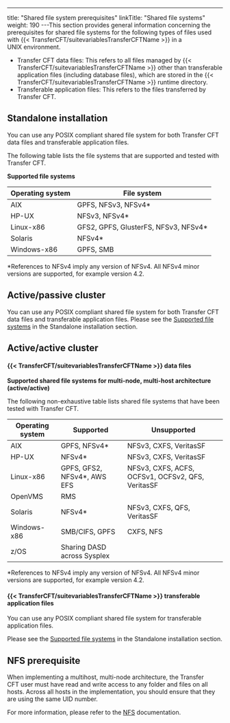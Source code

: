 ---
title: "Shared file system prerequisites"
linkTitle: "Shared file systems"
weight: 190
---This section provides general information concerning the prerequisites for shared file systems for the following types of files used with {{< TransferCFT/suitevariablesTransferCFTName  >}} in a UNIX environment.

- Transfer CFT data files: This refers to all files managed by {{< TransferCFT/suitevariablesTransferCFTName >}} other than transferable application files (including database files), which are stored in the {{< TransferCFT/suitevariablesTransferCFTName >}} runtime directory.
- Transferable application files: This refers to the files transferred by Transfer CFT.

<span id="Standalo"></span>

## Standalone installation

You can use any POSIX compliant shared file system for both Transfer CFT data files and transferable application files.

The following table lists the file systems that are supported and tested with Transfer CFT.

****<span id="Supported_fs_ux_standalone"></span>Supported file systems****


| Operating system  | File system  |
| --- | --- |
| AIX  | GPFS, NFSv3, NFSv4*  |
| HP-UX  | NFSv3, NFSv4*  |
| Linux-x86  | GFS2, GPFS, GlusterFS, NFSv3, NFSv4*  |
| Solaris  | NFSv4*  |
| Windows-x86  | GPFS, SMB  |


\*References to NFSv4 imply any version of NFSv4. All NFSv4 minor versions are supported, for example version 4.2.

## Active/passive cluster

You can use any POSIX compliant shared file system for both Transfer CFT data files and transferable application files. Please see the [Supported file systems](#Supported_fs_ux_standalone) in the Standalone installation section.

## Active/active cluster

#### {{< TransferCFT/suitevariablesTransferCFTName  >}} data files

**Supported shared file systems for multi-node, multi-host architecture (active/active)**

The following non-exhaustive table lists shared file systems that have been tested with Transfer CFT.


| Operating system  | Supported  | Unsupported  |
| --- | --- | --- |
| AIX  | GPFS, NFSv4*  | NFSv3, CXFS, VeritasSF  |
| HP-UX  | NFSv4*  | NFSv3, CXFS, VeritasSF  |
| Linux-x86  | GPFS, GFS2, NFSv4*, AWS EFS  | NFSv3, CXFS, ACFS, OCFSv1, OCFSv2, QFS, VeritasSF  |
| OpenVMS  | RMS  |   |
| Solaris  | NFSv4*  | NFSv3, CXFS, QFS, VeritasSF  |
| Windows-x86  | SMB/CIFS, GPFS  | CXFS, NFS  |
| z/OS  | Sharing DASD across Sysplex  |   |


\*References to NFSv4 imply any version of NFSv4. All NFSv4 minor versions are supported, for example version 4.2.

#### {{< TransferCFT/suitevariablesTransferCFTName  >}} transferable application files

You can use any POSIX compliant shared file system for transferable application files.

Please see the [Supported file systems](#Supported_fs_ux_standalone) in the Standalone installation section.

## NFS prerequisite

When implementing a multihost, multi-node architecture, the Transfer CFT user must have read and write access to any folder and files on all hosts. Across all hosts in the implementation, you should ensure that they are using the same UID number.

For more information, please refer to the [NFS](http://nfs.sourceforge.net/nfs-howto/ar01s07.html#pemission_issues) documentation.
